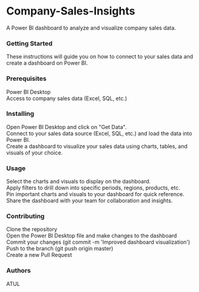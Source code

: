 # Company-Sales-Insights
A Power BI dashboard to analyze and visualize company sales data.

### Getting Started
These instructions will guide you on how to connect to your sales data and create a dashboard on Power BI.

### Prerequisites
Power BI Desktop        
Access to company sales data (Excel, SQL, etc.)
### Installing
Open Power BI Desktop and click on "Get Data".     
Connect to your sales data source (Excel, SQL, etc.) and load the data into Power BI.              
Create a dashboard to visualize your sales data using charts, tables, and visuals of your choice.        
### Usage
Select the charts and visuals to display on the dashboard.               
Apply filters to drill down into specific periods, regions, products, etc.             
Pin important charts and visuals to your dashboard for quick reference.              
Share the dashboard with your team for collaboration and insights.

### Contributing
Clone the repository                 
Open the Power BI Desktop file and make changes to the dashboard                 
Commit your changes (git commit -m 'Improved dashboard visualization')                 
Push to the branch (git push origin master)               
Create a new Pull Request                
### Authors
ATUL          
